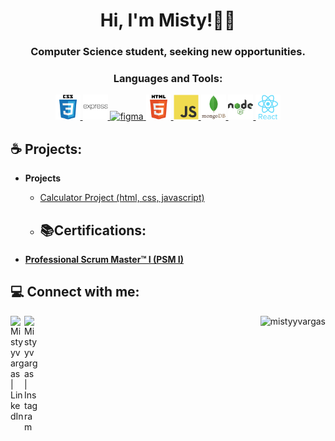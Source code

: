 <h1 align="center">Hi, I'm Misty!🤎🍂</h1>
<h3 align="center">Computer Science student, seeking new opportunities.</h3>


<h3 align="center">Languages and Tools:</h3>
<p align="center"> <a href="https://www.w3schools.com/css/" target="_blank" rel="noreferrer"> <img src="https://raw.githubusercontent.com/devicons/devicon/master/icons/css3/css3-original-wordmark.svg" alt="css3" width="40" height="40"/> </a> <a href="https://expressjs.com" target="_blank" rel="noreferrer"> <img src="https://raw.githubusercontent.com/devicons/devicon/master/icons/express/express-original-wordmark.svg" alt="express" width="40" height="40"/> </a> <a href="https://www.figma.com/" target="_blank" rel="noreferrer"> <img src="https://www.vectorlogo.zone/logos/figma/figma-icon.svg" alt="figma" width="40" height="40"/> </a> <a href="https://www.w3.org/html/" target="_blank" rel="noreferrer"> <img src="https://raw.githubusercontent.com/devicons/devicon/master/icons/html5/html5-original-wordmark.svg" alt="html5" width="40" height="40"/> </a> <a href="https://developer.mozilla.org/en-US/docs/Web/JavaScript" target="_blank" rel="noreferrer"> <img src="https://raw.githubusercontent.com/devicons/devicon/master/icons/javascript/javascript-original.svg" alt="javascript" width="40" height="40"/> </a> <a href="https://www.mongodb.com/" target="_blank" rel="noreferrer"> <img src="https://raw.githubusercontent.com/devicons/devicon/master/icons/mongodb/mongodb-original-wordmark.svg" alt="mongodb" width="40" height="40"/> </a> <a href="https://nodejs.org" target="_blank" rel="noreferrer"> <img src="https://raw.githubusercontent.com/devicons/devicon/master/icons/nodejs/nodejs-original-wordmark.svg" alt="nodejs" width="40" height="40"/> </a> <a href="https://reactjs.org/" target="_blank" rel="noreferrer"> <img src="https://raw.githubusercontent.com/devicons/devicon/master/icons/react/react-original-wordmark.svg" alt="react" width="40" height="40"/> </a> </p>




<h2>☕️ Projects:</h2>

- <b>Projects</b>
  - <a href="https://github.com/Mistyyvargas/Calculator/tree/main/Calculator"> Calculator Project (html, css, javascript)</a>
  - <h2>📚Certifications:</h2>

- <b><a href="https://www.credly.com/badges/529ea79c-afef-4322-b80a-13528141aed0/public_url)">Professional Scrum Master™ I (PSM I)</a></b>

<h2> 💻 Connect with me:</h2>


[<img align="left" alt="Mistyyvargas | LinkedIn" width="22px" src="https://cdn.jsdelivr.net/npm/simple-icons@v3/icons/linkedin.svg" />][linkedin]
[<img align="left" alt="Mistyyvargas | Instagram" width="22px" src="https://cdn.jsdelivr.net/npm/simple-icons@v3/icons/instagram.svg" />][instagram]

[instagram]: https://www.instagram.com/mistyyvargas/
[linkedin]: https://linkedin.com/in/misty-vargas

<p align="right"> <img src="https://komarev.com/ghpvc/?username=mistyyvargas&label=Profile%20views&color=0e75b6&style=flat" alt="mistyyvargas" /> </p>

<!--
**Mistyyvargas/Mistyyvargas** is a ✨ _special_ ✨ repository because its `README.md` (this file) appears on your GitHub profile.

Here are some ideas to get you started:

- 🔭 I’m currently working on ...
- 🌱 I’m currently learning ...
- 👯 I’m looking to collaborate on ...
- 🤔 I’m looking for help with ...
- 💬 Ask me about ...
- 📫 How to reach me: ...
- 😄 Pronouns: ...
- ⚡ Fun fact: ...
-->
